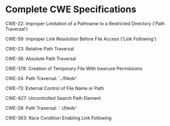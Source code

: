 

# Complete CWE Specifications

CWE-22: Improper Limitation of a Pathname to a Restricted Directory ('Path Traversal')

CWE-59: Improper Link Resolution Before File Access ('Link Following')

CWE-23: Relative Path Traversal

CWE-36: Absolute Path Traversal

CWE-378: Creation of Temporary File With Insecure Permissions

CWE-24: Path Traversal: '../filedir'

CWE-73: External Control of File Name or Path

CWE-427: Uncontrolled Search Path Element

CWE-28: Path Traversal: '..\filedir'

CWE-363: Race Condition Enabling Link Following